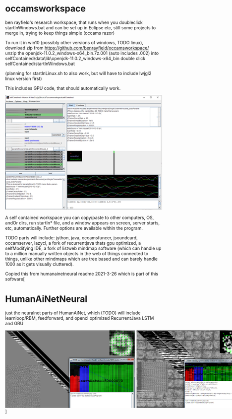 # occamsworkspace
ben rayfield's research workspace, that runs when you doubleclick startInWindows.bat and can be set up in Eclipse etc, still some projects to merge in, trying to keep things simple (occams razor)

To run it in win10 (possibly other versions of windows, TODO linux),
download zip from https://github.com/benrayfield/occamsworkspace/
unzip the openjdk-11.0.2_windows-x64_bin.7z.001 (auto includes .002) into selfContained\data\lib\openjdk-11.0.2_windows-x64_bin
double click selfContained/startInWindows.bat

(planning for startInLinux.sh to also work, but will have to include lwjgl2 linux version first)

This includes GPU code, that should automatically work.

<img src=https://raw.githubusercontent.com/benrayfield/occamsworkspace/main/selfContained/data/pics/2021-5-8-9a.png>


A self contained workspace you can copy/paste to other computers, OS, andOr dirs, run startIn* file, and a window appears on screen, server starts, etc, automatically. Further options are available within the program.

TODO parts will include: jython, java, occamsfuncer, jsoundcard, occamserver, lazycl, a fork of recurrentjava thats gpu optimized, a selfModifying IDE, a fork of listweb mindmap software (which can handle up to a million manually written objects in the web of things connected to things, unlike other mindmaps which are tree based and can barely handle 1000 as it gets visually cluttered).


Copied this from humanainetneural readme 2021-3-26 which is part of this software[
# HumanAiNetNeural
just the neuralnet parts of HumanAiNet, which (TODO) will include learnloop/RBM, feedforward, and opencl optimized RecurrentJava LSTM and GRU

<nobr><img src=https://github.com/benrayfield/HumanAiNet/raw/master/data/website/rbm2018-4.png height=250>
<img src=https://github.com/benrayfield/HumanAiNet/raw/master/data/website/rbm2018-5.png height=250></nobr>
]

